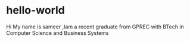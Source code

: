 # hello-world
Hi My name is sameer ,Iam a recent graduate from GPREC with BTech in Computer Science and Business Systems
